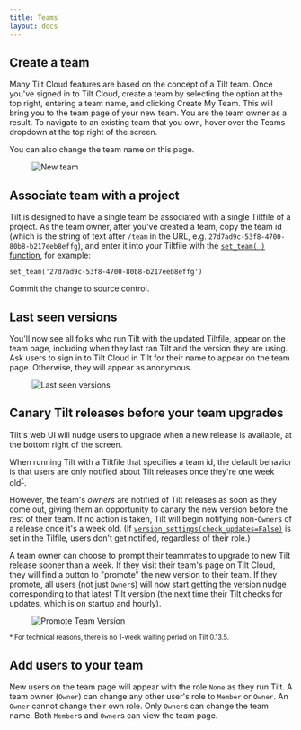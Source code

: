 ```yaml
---
title: Teams
layout: docs
---
```


## Create a team

Many Tilt Cloud features are based on the concept of a Tilt team. Once you've signed in to Tilt Cloud, create a team by selecting the option at the top right, entering a team name, and clicking Create My Team. This will bring you to the team page of your new team. You are the team owner as a result. To navigate to an existing team that you own, hover over the Teams dropdown at the top right of the screen.

You can also change the team name on this page.

<figure>
    <img src="/assets/img/new-team.png" class="no-shadow" alt="New team">
</figure>

## Associate team with a project

Tilt is designed to have a single team be associated with a single Tiltfile of a project. As the team owner, after you've created a team, copy the team id (which is the string of text after `/team` in the URL, e.g. `27d7ad9c-53f8-4700-80b8-b217eeb8effg`), and enter it into your Tiltfile with the [`set_team( )` function](./api.html#api.set_team), for example:

`set_team('27d7ad9c-53f8-4700-80b8-b217eeb8effg')`

Commit the change to source control.

## Last seen versions

You'll now see all folks who run Tilt with the updated Tiltfile, appear on the team page, including when they last ran Tilt and the version they are using. Ask users to sign in to Tilt Cloud in Tilt for their name to appear on the team page. Otherwise, they will appear as anonymous.

<figure>
    <img src="/assets/img/last-seen-versions.png" class="no-shadow" alt="Last seen versions">
</figure>

## Canary Tilt releases before your team upgrades

Tilt's web UI will nudge users to upgrade when a new release is available, at the bottom right of the screen.

When running Tilt with a Tiltfile that specifies a team id, the default behavior is that users are only notified about Tilt releases once they're one week old<sup>[\*](#minimum-suggested-version)</sup>.

However, the team's *owners* are notified of Tilt releases as soon as they come out, giving them an opportunity to canary the new version before the rest of their team. If no action is taken, Tilt will begin notifying non-`Owner`s of a release once it's a week old. (If [`version_settings(check_updates=False)`](./api.html#api.version_settings) is set in the Tilfile, users don't get notified, regardless of their role.)

A team owner can choose to prompt their teammates to upgrade to new Tilt release sooner than a week. If they visit their team's page on Tilt Cloud, they will find a button to "promote" the new version to their team. If they promote, all users (not just `Owner`s) will now start getting the version nudge corresponding to that latest Tilt version (the next time their Tilt checks for updates, which is on startup and hourly).

<figure>
    <img src="/assets/img/team-promote-version.png" class="no-shadow" alt="Promote Team Version">
</figure>

<a name="minimum-suggested-version"></a><small>\* For technical reasons, there is no 1-week waiting period on Tilt 0.13.5.</small>

## Add users to your team

New users on the team page will appear with the role `None` as they run Tilt. A team owner (`Owner`) can change any other user's role to `Member` or `Owner`.
An `Owner` cannot change their own role. Only `Owner`s can change the team name. Both `Member`s and `Owner`s can view the team page.
